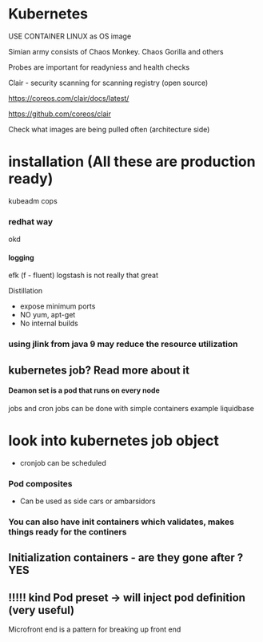 # Kubernetes

USE CONTAINER LINUX as OS image

Simian army consists of Chaos Monkey. Chaos Gorilla and others


Probes are important for readyniess and health checks

Clair - security scanning for scanning registry (open source)

https://coreos.com/clair/docs/latest/

https://github.com/coreos/clair

Check what images are being pulled often (architecture side)


# installation (All these are production ready)

kubeadm
cops

### redhat way
okd

#### logging
efk (f - fluent)
logstash is not really that great

Distillation
 - expose minimum ports
 - NO yum, apt-get 
 - No internal builds

### using jlink from java 9 may reduce the resource utilization

## kubernetes job? Read more about it


#### Deamon set is a pod that runs on every node



jobs and cron jobs can be done with simple containers 
example liquidbase 

# look into kubernetes job object

 - cronjob can be scheduled

### Pod composites
 - Can be used as side cars or ambarsidors

### You can also have init containers which validates, makes things ready for the continers

## Initialization containers - are they gone after ? YES

## !!!!! kind Pod preset -> will inject pod definition (very useful)

Microfront end is a pattern for breaking up front end





